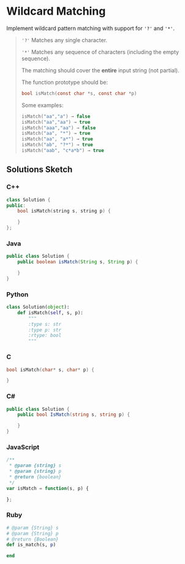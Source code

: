 # Wildcard Matching

Implement wildcard pattern matching with support for `'?'` and `'*'`.

> `'?'` Matches any single character.
> 
> `'*'` Matches any sequence of characters (including the empty sequence).
> 
> The matching should cover the **entire** input string (not partial).
> 
> The function prototype should be:
> ```C
> bool isMatch(const char *s, const char *p)
> ```
> 
> Some examples:
> ```C
> isMatch("aa","a") → false
> isMatch("aa","aa") → true
> isMatch("aaa","aa") → false
> isMatch("aa", "*") → true
> isMatch("aa", "a*") → true
> isMatch("ab", "?*") → true
> isMatch("aab", "c*a*b") → true
> ```

## Solutions Sketch

### C++
```C++
class Solution {
public:
    bool isMatch(string s, string p) {

    }
};
```

### Java
```Java
public class Solution {
    public boolean isMatch(String s, String p) {

    }
}
```

### Python
```Python
class Solution(object):
    def isMatch(self, s, p):
        """
        :type s: str
        :type p: str
        :rtype: bool
        """
```

### C
```C
bool isMatch(char* s, char* p) {

}
```

### C# 
```C#
public class Solution {
    public bool IsMatch(string s, string p) {

    }
}
```

### JavaScript
```JavaScript
/**
 * @param {string} s
 * @param {string} p
 * @return {boolean}
 */
var isMatch = function(s, p) {

};
```

### Ruby
```Ruby
# @param {String} s
# @param {String} p
# @return {Boolean}
def is_match(s, p)

end
```
